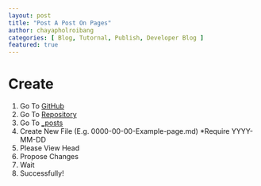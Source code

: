 ```yaml
---
layout: post
title: "Post A Post On Pages"
author: chayapholroibang
categories: [ Blog, Tutornal, Publish, Developer Blog ]
featured: true
---
```

# Create
1. Go To [GitHub](https://github.com)
2. Go To [Repository](https://github.com/Arplane-SOCITY/arplane-socity.github.io/)
3. Go To [_posts](https://github.com/Arplane-SOCITY/arplane-socity.github.io/tree/master/_posts)
4. Create New File (E.g. 0000-00-00-Example-page.md) *Require YYYY-MM-DD
5. Please View Head
6. Propose Changes
7. Wait
8. Successfully!
